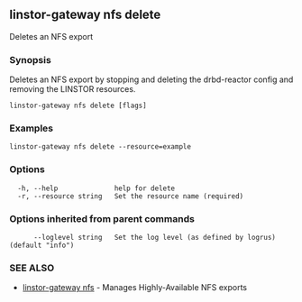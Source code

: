 ## linstor-gateway nfs delete

Deletes an NFS export

### Synopsis

Deletes an NFS export by stopping and deleting the drbd-reactor config
and removing the LINSTOR resources.

```
linstor-gateway nfs delete [flags]
```

### Examples

```
linstor-gateway nfs delete --resource=example
```

### Options

```
  -h, --help              help for delete
  -r, --resource string   Set the resource name (required)
```

### Options inherited from parent commands

```
      --loglevel string   Set the log level (as defined by logrus) (default "info")
```

### SEE ALSO

* [linstor-gateway nfs](linstor-gateway_nfs.md)	 - Manages Highly-Available NFS exports

